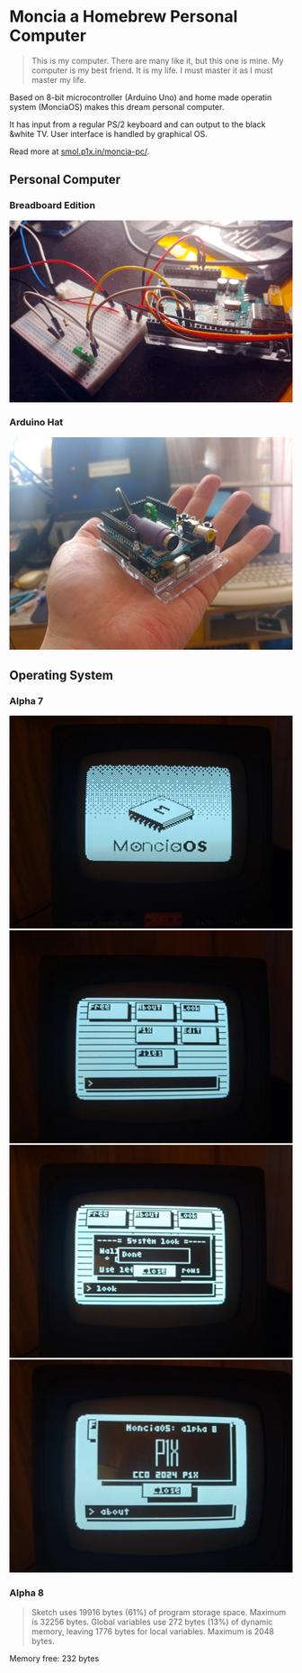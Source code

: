 # Moncia a Homebrew Personal Computer

> This is my computer. There are many like it, but this one is mine.
> My computer is my best friend. It is my life. I must master it as I must master my life. 

Based on 8-bit microcontroller (Arduino Uno) and home made operatin system (MonciaOS) makes this dream personal computer.

It has input from a regular PS/2 keyboard and can output to the black &white TV. User interface is handled by graphical OS.

Read more at [smol.p1x.in/moncia-pc/](https://smol.p1x.in/moncia-pc/).

## Personal Computer
### Breadboard Edition
![MoniciaPC breadboard edition](PC/pc-0.gif)

### Arduino Hat
![MoniciaPC as Arduino Hat](PC/pc-1.jpg)

## Operating System

### Alpha 7
![MoniciaOS alpha 7](OS/os-2.jpeg)
![MoniciaOS alpha 7](OS/os-3.jpeg)
![MoniciaOS alpha 7](OS/os-4.jpeg)
![MoniciaOS alpha 7](OS/os-5.jpeg)

### Alpha 8

> Sketch uses 19916 bytes (61%) of program storage space. Maximum is 32256 bytes.
> Global variables use 272 bytes (13%) of dynamic memory, leaving 1776 bytes for local variables. Maximum is 2048 bytes.

Memory free: 232 bytes

